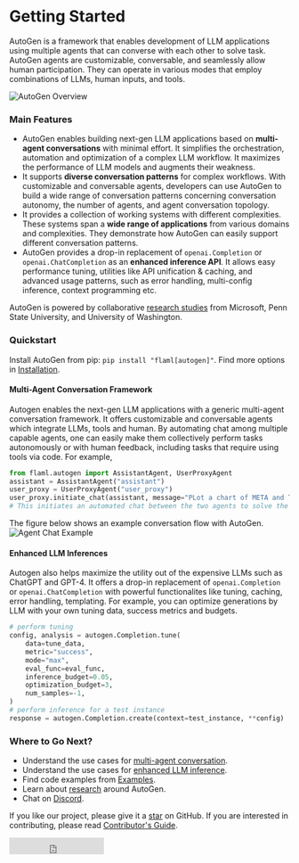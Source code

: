 

# Getting Started

<!-- ### Welcome to AutoGen, a library for enabling Next-Gen LLM Applications via Multi-Agent Conversation Framework! -->

AutoGen is a framework that enables development of LLM applications using multiple agents that can converse with each other to solve task. AutoGen agents are customizable, conversable, and seamlessly allow human participation. They can operate in various modes that employ combinations of LLMs, human inputs, and tools. 

![AutoGen Overview](/img/autogen_agentchat.png)

### Main Features

* AutoGen enables building next-gen LLM applications based on **multi-agent conversations** with minimal effort. It simplifies the orchestration, automation and optimization of a complex LLM workflow. It maximizes the performance of LLM models and augments their weakness.
* It supports **diverse conversation patterns** for complex workflows. With customizable and conversable agents, developers can use AutoGen to build a wide range of conversation patterns concerning conversation autonomy,
the number of agents, and agent conversation topology.
* It provides a collection of working systems with different complexities. These systems span a **wide range of applications** from various domains and complexities. They demonstrate how AutoGen can easily support different conversation patterns.
* AutoGen provides a drop-in replacement of `openai.Completion` or `openai.ChatCompletion` as an **enhanced inference API**. It allows easy performance tuning, utilities like API unification & caching, and advanced usage patterns, such as error handling, multi-config inference, context programming etc.

AutoGen is powered by collaborative [research studies](/docs/Research) from Microsoft, Penn State University, and University of Washington.

### Quickstart

Install AutoGen from pip: `pip install "flaml[autogen]"`. Find more options in [Installation](/docs/Installation).


#### Multi-Agent Conversation Framework
Autogen enables the next-gen LLM applications with a generic multi-agent conversation framework. It offers customizable and conversable agents which integrate LLMs, tools and human.
By automating chat among multiple capable agents, one can easily make them collectively perform tasks autonomously or with human feedback, including tasks that require using tools via code. For example,
```python
from flaml.autogen import AssistantAgent, UserProxyAgent
assistant = AssistantAgent("assistant")
user_proxy = UserProxyAgent("user_proxy")
user_proxy.initiate_chat(assistant, message="PLot a chart of META and TESLA stock price change YTD.")
# This initiates an automated chat between the two agents to solve the task
```

The figure below shows an example conversation flow with AutoGen.
![Agent Chat Example](/img/chat_example.png)

#### Enhanced LLM Inferences
Autogen also helps maximize the utility out of the expensive LLMs such as ChatGPT and GPT-4. It offers a drop-in replacement of `openai.Completion` or `openai.ChatCompletion` with powerful functionalites like tuning, caching, error handling, templating. For example, you can optimize generations by LLM with your own tuning data, success metrics and budgets.
```python
# perform tuning
config, analysis = autogen.Completion.tune(
    data=tune_data,
    metric="success",
    mode="max",
    eval_func=eval_func,
    inference_budget=0.05,
    optimization_budget=3,
    num_samples=-1,
)
# perform inference for a test instance
response = autogen.Completion.create(context=test_instance, **config)
```

### Where to Go Next?

* Understand the use cases for [multi-agent conversation](/docs/Use-Cases/agent_chat).
* Understand the use cases for [enhanced LLM inference](/docs/Use-Cases/enhanced_inference).
* Find code examples from [Examples](/docs/Examples/AutoGen-AgentChat).
* Learn about [research](/docs/Research) around AutoGen.
* Chat on [Discord](https://discord.gg/Cppx2vSPVP).

If you like our project, please give it a [star](https://github.com/microsoft/FLAML/stargazers) on GitHub. If you are interested in contributing, please read [Contributor's Guide](/docs/Contribute).

<iframe src="https://ghbtns.com/github-btn.html?user=microsoft&amp;repo=FLAML&amp;type=star&amp;count=true&amp;size=large" frameborder="0" scrolling="0" width="170" height="30" title="GitHub"></iframe>